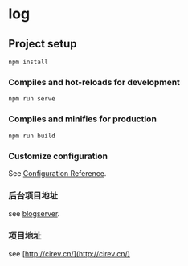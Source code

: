 # log

## Project setup
```
npm install
```

### Compiles and hot-reloads for development
```
npm run serve
```

### Compiles and minifies for production
```
npm run build
```

### Customize configuration
See [Configuration Reference](https://cli.vuejs.org/config/).

### 后台项目地址
see [blogserver](https://github.com/wangjirong/Blog_Server).

### 项目地址
see [http://cirev.cn/](http://cirev.cn/)